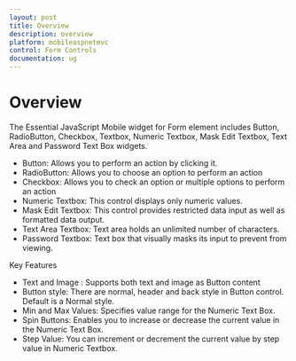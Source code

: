 ```yaml
---
layout: post
title: Overview
description: overview
platform: mobileaspnetmvc
control: Form Controls
documentation: ug
---
```


# Overview

The Essential JavaScript Mobile widget for Form element includes Button, RadioButton, Checkbox, Textbox, Numeric Textbox, Mask Edit Textbox, Text Area and Password Text Box widgets.

* Button: Allows you to perform an action by clicking it.
* RadioButton: Allows you to choose an option to perform an action
* Checkbox: Allows you to check an option or multiple options to perform an action
* Numeric Textbox: This control displays only numeric values.
* Mask Edit Textbox: This control provides restricted data input as well as formatted data output.
* Text Area Textbox: Text area holds an unlimited number of characters.
* Password Textbox: Text box that visually masks its input to prevent from viewing.

Key Features

* Text and Image : Supports both text and image as Button content
* Button style: There are normal, header and back style in Button control. Default is a Normal style.
* Min and Max Values: Specifies value range for the Numeric Text Box.
* Spin Buttons: Enables you to increase or decrease the current value in the Numeric Text Box.
* Step Value: You can increment or decrement the current value by step value in Numeric Textbox.



